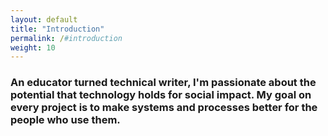 ```yaml
---
layout: default
title: "Introduction"
permalink: /#introduction
weight: 10
---
```


### An educator turned technical writer, I'm passionate about the potential that technology holds for social impact. My goal on every project is to make systems and processes better for the people who use them.


